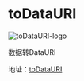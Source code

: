 # toDataURI

![toDataURI-logo](https://jiajiajiang.github.io/staticRepo/toDataURI/logo.png)

数据转DataURI

地址：[toDataURI](https://jiajiajiang.github.io/toDataURI/)
